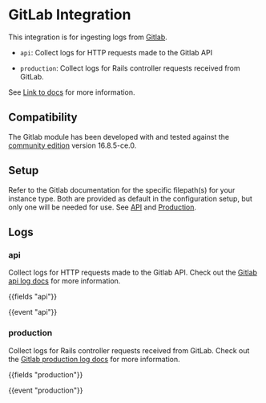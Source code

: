 # GitLab Integration

This integration is for ingesting logs from [Gitlab](https://about.gitlab.com/).

- `api`: Collect logs for HTTP requests made to the Gitlab API

- `production`: Collect logs for Rails controller requests received from GitLab.

See [Link to docs](https://docs.gitlab.com/ee/administration/logs/) for more information.

## Compatibility

The Gitlab module has been developed with and tested against the [community edition](https://gitlab.com/rluna-gitlab/gitlab-ce) version 16.8.5-ce.0. 

## Setup

Refer to the Gitlab documentation for the specific filepath(s) for your instance type. Both are provided as default in the configuration setup, but only one will be needed for use. See [API](https://docs.gitlab.com/ee/administration/logs/#api_jsonlog) and [Production](https://docs.gitlab.com/ee/administration/logs/#production_jsonlog). 

## Logs

### api

Collect logs for HTTP requests made to the Gitlab API. Check out the [Gitlab api log docs](https://docs.gitlab.com/ee/administration/logs/#api_jsonlog) for more information.

{{fields "api"}}

{{event "api"}}

### production

Collect logs for Rails controller requests received from GitLab. Check out the [Gitlab production log docs](https://docs.gitlab.com/ee/administration/logs/#production_jsonlog) for more information.

{{fields "production"}}

{{event "production"}}